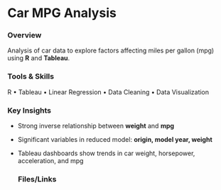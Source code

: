 # Car MPG Analysis

### Overview
Analysis of car data to explore factors affecting miles per gallon (mpg) using **R** and **Tableau**.

### Tools & Skills
R • Tableau • Linear Regression • Data Cleaning • Data Visualization  

### Key Insights
- Strong inverse relationship between **weight** and **mpg**  
- Significant variables in reduced model: **origin, model year, weight**  
- Tableau dashboards show trends in car weight, horsepower, acceleration, and mpg

  ### Files/Links
